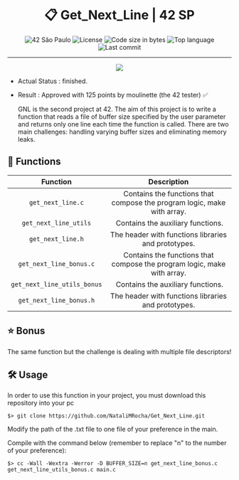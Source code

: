 <div align = center>

# :clipboard: Get_Next_Line | 42 SP

![42 São Paulo](https://img.shields.io/badge/42-SP-1E2952)
![License](https://img.shields.io/github/license/mendes-jv/libft?color=dark-green)
![Code size in bytes](https://img.shields.io/github/languages/code-size/mendes-jv/libft?color=dark-green)
![Top language](https://img.shields.io/github/languages/top/mendes-jv/libft?color=dark-green)
![Last commit](https://img.shields.io/github/last-commit/mendes-jv/libft?color=dark-green)

</div>

---

<div align = center>

![](https://game.42sp.org.br/static/assets/achievements/get_next_linem.png)

</div>

- Actual Status : finished.
- Result        : Approved with 125 points by moulinette (the 42 tester) ✅

  GNL is the second project at 42.
  The aim of this project is to write a function that reads a file of buffer size specified by the user parameter and returns only one line each time the function is called.
  There are two main challenges: handling varying buffer sizes and eliminating memory leaks.
## 📝 Functions

| Function | Description |
| :------: | :---------: |
| ``get_next_line.c`` | Contains the functions that compose the program logic, make with array.|
| ``get_next_line_utils`` | Contains the auxiliary functions. |
| ``get_next_line.h`` | The header with functions libraries and prototypes. |
| ``get_next_line_bonus.c`` | Contains the functions that compose the program logic, make with array.|
| ``get_next_line_utils_bonus`` | Contains the auxiliary functions. |
| ``get_next_line_bonus.h`` | The header with functions libraries and prototypes. |


## :star: Bonus
The same function but the challenge is dealing with multiple file descriptors!

## 🛠️ Usage

In order to use this function in your project, you must download this repository into your pc 

``` shell
$> git clone https://github.com/NataliMRocha/Get_Next_Line.git
```
Modify the path of the .txt file to one file of your preference in the main.

Compile with the command below (remember to replace "n" to the number of your preference):
``` shell
$> cc -Wall -Wextra -Werror -D BUFFER_SIZE=n get_next_line_bonus.c get_next_line_utils_bonus.c main.c
```